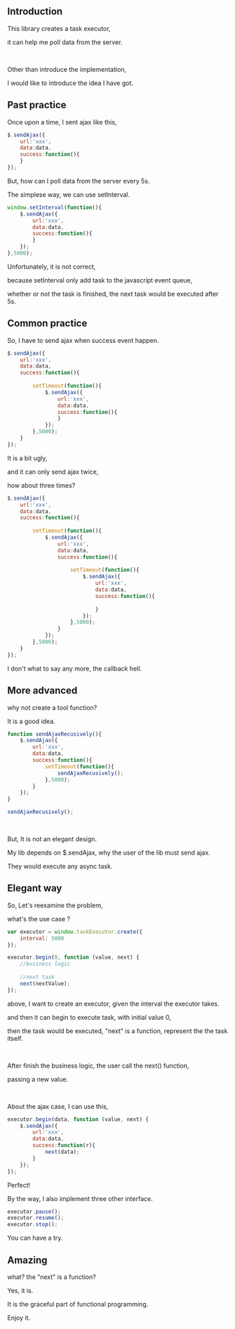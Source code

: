 ## **Introduction**

This library creates a task executor,

it can help me poll data from the server.

<br/>

Other than introduce the implementation,

I would like to introduce the idea I have got.

## **Past practice**

Once upon a time, I sent ajax like this,

```javascript
$.sendAjax({
	url:'xxx',
	data:data,
	success:function(){
	}
});
```

But, how can I poll data from the server every 5s.

The simplese way, we can use setInterval.

```javascript
window.setInterval(function(){
	$.sendAjax({
		url:'xxx',
		data:data,
		success:function(){
		}
	});
},5000);
```

Unfortunately, it is not correct,

because setInterval only add task to the javascript event queue,

whether or not the task is finished, the next task would be executed after 5s.

## **Common practice**

So, I have to send ajax when success event happen.

```javascript
$.sendAjax({
	url:'xxx',
	data:data,
	success:function(){
		
		setTimeout(function(){
			$.sendAjax({
				url:'xxx',
				data:data,
				success:function(){
				}
			});
		},5000);
	}
});
```

It is a bit ugly,

and it can only send ajax twice,

how about three times?

```javascript
$.sendAjax({
	url:'xxx',
	data:data,
	success:function(){
		
		setTimeout(function(){
			$.sendAjax({
				url:'xxx',
				data:data,
				success:function(){
					
					setTimeout(function(){
						$.sendAjax({
							url:'xxx',
							data:data,
							success:function(){
								
							}
						});
					},5000);
				}
			});
		},5000);
	}
});
```

I don't what to say any more, the callback hell.

## **More advanced**

why not create a tool function?

It is a good idea.

```javascript
function sendAjaxRecusively(){
	$.sendAjax({
		url:'xxx',
		data:data,
		success:function(){
			setTimeout(function(){
				sendAjaxRecusively();
			},5000);
		}
	});
}

sendAjaxRecusively();
```

<br/>

But, It is not an elegant design.

My lib depends on $.sendAjax, why the user of the lib must send ajax.

They would execute any async task.

## **Elegant way**

So, Let's reexamine the problem,

what's the use case ?

```javascript
var executor = window.taskExecutor.create({
    interval: 5000
});

executor.begin(0, function (value, next) {
	//business logic
	 
	//next task
	next(nextValue);
});
```

above, I want to create an executor, given the interval the executor takes.

and then it can begin to execute task, with initial value 0,

then the task would be executed, "next" is a function, represent the the task itself.

<br/>

After finish the business logic, the user call the next() function,

passing a new value.

<br/>

About the ajax case, I can use this,

```javascript
executor.begin(data, function (value, next) {
	$.sendAjax({
		url:'xxx',
		data:data,
		success:function(r){
			next(data);
		}
	});
});
```

Perfect!

By the way, I also implement three other interface.

```javascript
executor.pause();
executor.resume();
executor.stop();
```

You can have a try.

## **Amazing**

what? the "next" is a function? 

Yes, it is.

It is the graceful part of functional programming.

Enjoy it.
